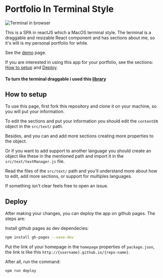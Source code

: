 # Portfolio In Terminal Style

![Terminal in browser](/public/example.gif)

This is a SPA in reactJS which a MacOS terminal style. The terminal is a draggable and resizable React component and has sections about me, so it's will is my personal portfolio for while. 

See the [demo](https://www.raulpy271.github.io/portfolio_in_terminal_style/) page.

If you are interested in using this app for your portfolio, see the sections: [How to setup](#how-to-setup) and [Deploy](#deploy).

#### To turn the terminal draggable i used this [library](https://github.com/raulpy271/DraggableDialog)

## How to setup

To use this page, first fork this repository and clone it on your machine, so you will put your information.

To edit the sections and put your information you should edit the `contentEN` object in the `src/text/` path.

Besides, and you can and add more sections creating more properties to the object. 

Or if you want to add support to another language you should create an object like these in the mentioned path and import it in the `src/text/textManager.js` file.

Read the files of the `src/text/` path and you'll understand more about how to edit, add more sections, or support for multiples languages. 

If something isn't clear feels free to open an issue.

## Deploy

After making your changes, you can deploy the app on github pages. The steps are:

Install github pages as dev dependecies:

```sh
npm install gh-pages --save-dev
```

Put the link of your homepage in the `homepage` properties of `package.json`, the link is like this `http://{username}.github.io/{repo-name}`.

After all, run the command: 

```sh
npm run deploy
```


